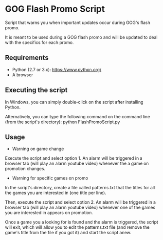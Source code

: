 GOG Flash Promo Script
======================

Script that warns you when important updates occur during GOG's flash promo.

It is meant to be used during a GOG flash promo and will be updated to deal with the specifics for each promo.

Requirements
------------

- Python (2.7 or 3.x): https://www.python.org/
- A browser

Executing the script
--------------------

In Windows, you can simply double-click on the script after installing Python.

Alternatively, you can type the following command on the command line (from the script's directory): python FlashPromoScript.py

Usage
-----

- Warning on game change

Execute the script and select option 1. An alarm will be triggered in a browser tab (will play an alarm youtube video) whenever the a game on promotion changes.

- Warning for specific games on promo

In the script's directory, create a file called patterns.txt that the titles for all the games you are interested in (one title per line).

Then, execute the script and select option 2. An alarm will be triggered in a browser tab (will play an alarm youtube video) whenever one of the games you are interested in appears on promotion.

Once a game you a looking for is found and the alarm is triggered, the script will exit, which will allow you to edit the patterns.txt file (and remove the game's title from the file if you got it) and start the script anew.


